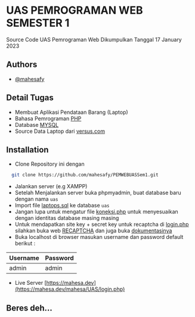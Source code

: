 
# UAS PEMROGRAMAN WEB SEMESTER 1

Source Code UAS Pemrograman Web Dikumpulkan Tanggal 17 January 2023


## Authors

- [@mahesafy](https://github.com/mahesafy)


## Detail Tugas
 - Membuat Aplikasi Pendataan Barang (Laptop)
 - Bahasa Pemrograman [PHP](https://www.php.net/)
 - Database [MYSQL](https://www.mysql.com/)
 - Source Data Laptop dari [versus.com](https://versus.com/id/laptop)
## Installation

- Clone Repository ini dengan

```bash
  git clone https://github.com/mahesafy/PEMWEBUASSem1.git
```
- Jalankan server (e.g XAMPP)
- Setelah Menjalankan server buka phpmyadmin, buat database baru dengan nama ```uas```
- Import file [laptops.sql](https://github.com/mahesafy/PEMWEBUASSem1/blob/main/laptops.sql) ke database ```uas```
- Jangan lupa untuk mengatur file [koneksi.php](https://github.com/mahesafy/PEMWEBUASSem1/blob/main/koneksi.php) untuk menyesuaikan dengan identitas database masing masing
- Untuk mendapatkan site key + secret key untuk recaptcha di [login.php](https://github.com/mahesafy/PEMWEBUASSem1/blob/main/login.php) silahkan buka web [RECAPTCHA](https://www.google.com/recaptcha/about/) dan juga buka [dokumentasinya](https://developers.google.com/recaptcha/docs/display)
- Buka localhost di browser masukan username dan password default berikut :

| Username             | Password                                                                |
| ----------------- | ------------------------------------------------------------------ |
| admin | admin |
- Live Server [https://mahesa.dev](https://mahesa.dev/mahesa/UAS/login.php)
## Beres deh...
